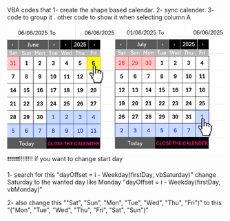 VBA codes that
1- create the shape based calendar. 
2- sync calender.
3- code to group it . other code to show it when selecting column A
![Calendar Preview](Un1.png)
❗❗❗❗❗❗‼️‼️‼️‼️
if you want to change start day

1-    search for this "dayOffset = i - Weekday(firstDay, vbSaturday)"
      change Saturday to the wanted day like Monday 
      "dayOffset = i - Weekday(firstDay, vbMonday)"
      
2-    also change this ""Sat", "Sun", "Mon", "Tue", "Wed", "Thu", "Fri")"
      to 
      this "("Mon", "Tue", "Wed", "Thu", "Fri", "Sat", "Sun")"
